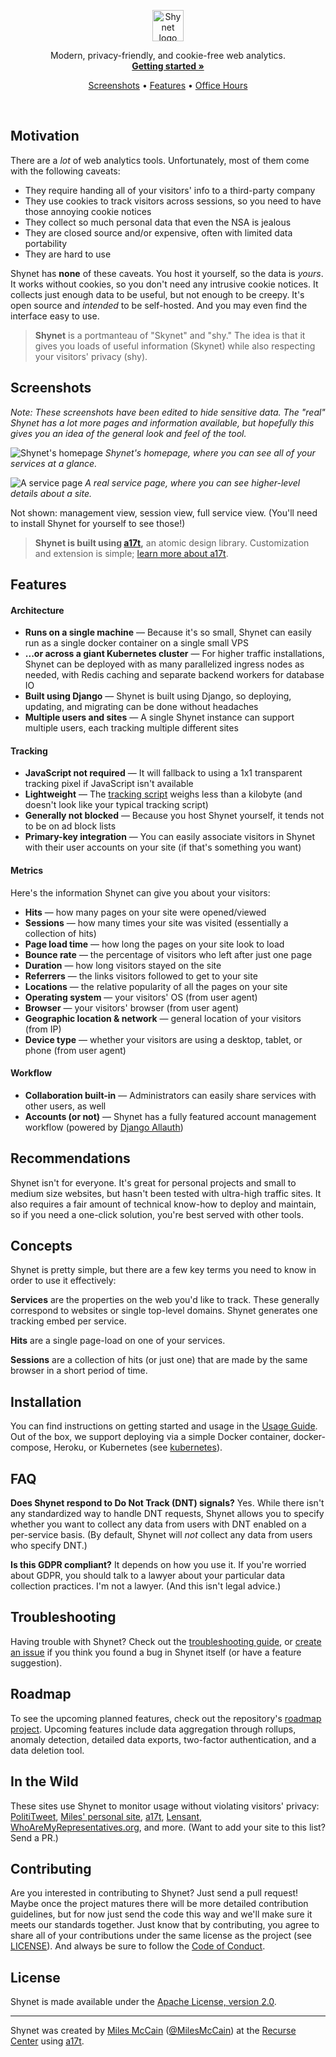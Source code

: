 
<p align="center">
  <img align="center" src="images/logo.png" height="50" alt="Shynet logo">
  <br>

  <p align="center">
    Modern, privacy-friendly, and cookie-free web analytics.
    <br>
    <strong><a href="#installation">Getting started »</a></strong>
  </p>
  <p align="center"><a href="#screenshots">Screenshots</a> &bull; <a href="#features">Features</a> &bull; <a href="https://miles.land/officehours/">Office Hours</a></p>
</p>

<br>

## Motivation

There are a _lot_ of web analytics tools. Unfortunately, most of them come with the following caveats:

* They require handing all of your visitors' info to a third-party company
* They use cookies to track visitors across sessions, so you need to have those annoying cookie notices
* They collect so much personal data that even the NSA is jealous
* They are closed source and/or expensive, often with limited data portability
* They are hard to use

Shynet has **none** of these caveats. You host it yourself, so the data is _yours_. It works without cookies, so you don't need any intrusive cookie notices. It collects just enough data to be useful, but not enough to be creepy. It's open source and _intended_ to be self-hosted. And you may even find the interface easy to use.

> **Shynet** is a portmanteau of "Skynet" and "shy." The idea is that it gives you loads of useful information (Skynet) while also respecting your visitors' privacy (shy).

## Screenshots

_Note: These screenshots have been edited to hide sensitive data. The "real" Shynet has a lot more pages and information available, but hopefully this gives you an idea of the general look and feel of the tool._

![Shynet's homepage](images/homepage.png)
_Shynet's homepage, where you can see all of your services at a glance._

![A service page](images/service.png)
_A real service page, where you can see higher-level details about a site._

Not shown: management view, session view, full service view. (You'll need to install Shynet for yourself to see those!)

> **Shynet is built using [a17t](https://github.com/milesmcc/a17t),** an atomic design library. Customization and extension is simple; [learn more about a17t](https://github.com/milesmcc/a17t).

## Features

#### Architecture

* **Runs on a single machine** &mdash; Because it's so small, Shynet can easily run as a single docker container on a single small VPS
* **...or across a giant Kubernetes cluster** &mdash; For higher traffic installations, Shynet can be deployed with as many parallelized ingress nodes as needed, with Redis caching and separate backend workers for database IO
* **Built using Django** &mdash; Shynet is built using Django, so deploying, updating, and migrating can be done without headaches
* **Multiple users and sites** &mdash; A single Shynet instance can support multiple users, each tracking multiple different sites

#### Tracking

* **JavaScript not required** &mdash; It will fallback to using a 1x1 transparent tracking pixel if JavaScript isn't available
* **Lightweight** &mdash; The [tracking script](/shynet/analytics/templates/analytics/scripts/page.js) weighs less than a kilobyte (and doesn't look like your typical tracking script)
* **Generally not blocked** &mdash; Because you host Shynet yourself, it tends not to be on ad block lists
* **Primary-key integration** &mdash; You can easily associate visitors in Shynet with their user accounts on your site (if that's something you want)

#### Metrics

Here's the information Shynet can give you about your visitors:

* **Hits** &mdash; how many pages on your site were opened/viewed
* **Sessions** &mdash; how many times your site was visited (essentially a collection of hits)
* **Page load time** &mdash; how long the pages on your site look to load
* **Bounce rate** &mdash; the percentage of visitors who left after just one page
* **Duration** &mdash; how long visitors stayed on the site
* **Referrers** &mdash; the links visitors followed to get to your site
* **Locations** &mdash; the relative popularity of all the pages on your site
* **Operating system** &mdash; your visitors' OS (from user agent)
* **Browser** &mdash; your visitors' browser (from user agent)
* **Geographic location & network** &mdash; general location of your visitors (from IP)
* **Device type** &mdash; whether your visitors are using a desktop, tablet, or phone (from user agent)

#### Workflow
* **Collaboration built-in** &mdash; Administrators can easily share services with other users, as well
* **Accounts (or not)** &mdash; Shynet has a fully featured account management workflow (powered by [Django Allauth](https://github.com/pennersr/django-allauth/))

## Recommendations

Shynet isn't for everyone. It's great for personal projects and small to medium size websites, but hasn't been tested with ultra-high traffic sites. It also requires a fair amount of technical know-how to deploy and maintain, so if you need a one-click solution, you're best served with other tools. 

## Concepts

Shynet is pretty simple, but there are a few key terms you need to know in order to use it effectively:

**Services** are the properties on the web you'd like to track. These generally correspond to websites or single top-level domains. Shynet generates one tracking embed per service.

**Hits** are a single page-load on one of your services.

**Sessions** are a collection of hits (or just one) that are made by the same browser in a short period of time.

## Installation

You can find instructions on getting started and usage in the [Usage Guide](GUIDE.md#installation). Out of the box, we support deploying via a simple Docker container, docker-compose, Heroku, or Kubernetes (see [kubernetes](/kubernetes)).

## FAQ

**Does Shynet respond to Do Not Track (DNT) signals?** Yes. While there isn't any standardized way to handle DNT requests, Shynet allows you to specify whether you want to collect any data from users with DNT enabled on a per-service basis. (By default, Shynet will _not_ collect any data from users who specify DNT.)

**Is this GDPR compliant?** It depends on how you use it. If you're worried about GDPR, you should talk to a lawyer about your particular data collection practices. I'm not a lawyer. (And this isn't legal advice.)

## Troubleshooting

Having trouble with Shynet? Check out the [troubleshooting guide](GUIDE.md#troubleshooting), or [create an issue](https://github.com/starkzarn/shynet/issues/new) if you think you found a bug in Shynet itself (or have a feature suggestion).

## Roadmap

To see the upcoming planned features, check out the repository's [roadmap project](https://github.com/starkzarn/shynet/projects/1). Upcoming features include data aggregation through rollups, anomaly detection, detailed data exports, two-factor authentication, and a data deletion tool.

## In the Wild

These sites use Shynet to monitor usage without violating visitors' privacy: [PolitiTweet](https://polititweet.org), [Miles' personal site](https://miles.land), [a17t](https://a17t.miles.land), [Lensant](https://lensant.com), [WhoAreMyRepresentatives.org](https://whoaremyrepresentatives.org), and more. (Want to add your site to this list? Send a PR.) 

## Contributing

Are you interested in contributing to Shynet? Just send a pull request! Maybe once the project matures there will be more detailed contribution guidelines, but for now just send the code this way and we'll make sure it meets our standards together. Just know that by contributing, you agree to share all of your contributions under the same license as the project (see [LICENSE](LICENSE)). And always be sure to follow the [Code of Conduct](https://github.com/starkzarn/shynet/blob/master/CODE_OF_CONDUCT.md).

## License

Shynet is made available under the [Apache License, version 2.0](LICENSE).

---

Shynet was created by [Miles McCain](https://miles.land) ([@MilesMcCain](https://twitter.com/MilesMcCain)) at the [Recurse Center](https://recurse.com) using [a17t](https://a17t.miles.land).
